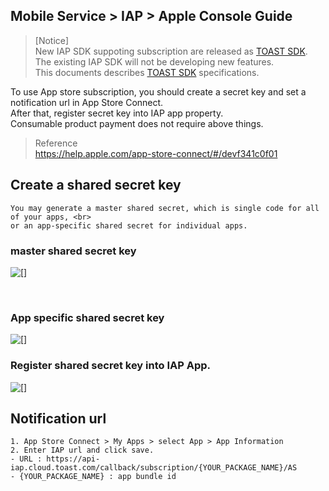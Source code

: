 ## Mobile Service > IAP > Apple Console Guide

> [Notice]<br>
> New IAP SDK suppoting subscription are released as [TOAST SDK](http://docs.toast.com/ko/TOAST/ko/toast-sdk/overview/).<br>
> The existing IAP SDK will not be developing new features.<br>
> This documents describes [TOAST SDK](http://docs.toast.com/ko/TOAST/ko/toast-sdk/overview/) specifications.


To use App store subscription, you should create a secret key and set a notification url in App Store Connect.<br>
After that, register secret key into IAP app property.<br>
Consumable product payment does not require above things.<br>



> Reference<br>
> https://help.apple.com/app-store-connect/#/devf341c0f01

## Create a shared secret key
```
You may generate a master shared secret, which is single code for all of your apps, <br>
or an app-specific shared secret for individual apps. 
```

### master shared secret key

![[]](http://static.toastoven.net/prod_iap/iap-console-apple-shared-key-1.png)

<br>

### App specific shared secret key

![[]](http://static.toastoven.net/prod_iap/iap-console-apple-shared-key-2.png)


### Register shared secret key into IAP App.
![[]](http://static.toastoven.net/prod_iap/iap-console-apple-edit.png)



## Notification url
```
1. App Store Connect > My Apps > select App > App Information 
2. Enter IAP url and click save.
- URL : https://api-iap.cloud.toast.com/callback/subscription/{YOUR_PACKAGE_NAME}/AS
- {YOUR_PACKAGE_NAME} : app bundle id
```

